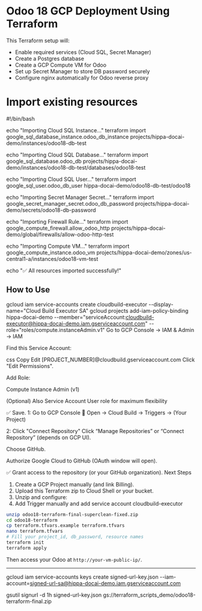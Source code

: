 
# Odoo 18 GCP Deployment Using Terraform

This Terraform setup will:
- Enable required services (Cloud SQL, Secret Manager)
- Create a Postgres database
- Create a GCP Compute VM for Odoo
- Set up Secret Manager to store DB password securely
- Configure nginx automatically for Odoo reverse proxy

# Import existing resources

#!/bin/bash

echo "Importing Cloud SQL Instance..."
terraform import google_sql_database_instance.odoo_db_instance projects/hippa-docai-demo/instances/odoo18-db-test

echo "Importing Cloud SQL Database..."
terraform import google_sql_database.odoo_db projects/hippa-docai-demo/instances/odoo18-db-test/databases/odoo18-test

echo "Importing Cloud SQL User..."
terraform import google_sql_user.odoo_db_user hippa-docai-demo/odoo18-db-test/odoo18

echo "Importing Secret Manager Secret..."
terraform import google_secret_manager_secret.odoo_db_password projects/hippa-docai-demo/secrets/odoo18-db-password

echo "Importing Firewall Rule..."
terraform import google_compute_firewall.allow_odoo_http projects/hippa-docai-demo/global/firewalls/allow-odoo-http-test

echo "Importing Compute VM..."
terraform import google_compute_instance.odoo_vm projects/hippa-docai-demo/zones/us-central1-a/instances/odoo18-vm-test

echo "✅ All resources imported successfully!"


## How to Use

gcloud iam service-accounts create cloudbuild-executor --display-name="Cloud Build Executor SA"
gcloud projects add-iam-policy-binding hippa-docai-demo --member="serviceAccount:cloudbuild-executor@hippa-docai-demo.iam.gserviceaccount.com" --role="roles/compute.instanceAdmin.v1"
Go to GCP Console → IAM & Admin → IAM

Find this Service Account:

css
Copy
Edit
[PROJECT_NUMBER]@cloudbuild.gserviceaccount.com
Click "Edit Permissions".

Add Role:

Compute Instance Admin (v1)

(Optional) Also Service Account User role for maximum flexibility

✅ Save.
1: Go to GCP Console
🔵 Open →
Cloud Build → Triggers → (Your Project)

2: Click "Connect Repository"
Click “Manage Repositories” or “Connect Repository” (depends on GCP UI).

Choose GitHub.

Authorize Google Cloud to GitHub (OAuth window will open).

✅ Grant access to the repository (or your GitHub organization).
Next Steps
1. Create a GCP Project manually (and link Billing).
2. Upload this Terraform zip to Cloud Shell or your bucket.
3. Unzip and configure:
4. Add Trigger manually and add service account cloudbuild-executor
```bash
unzip odoo18-terraform-final-superclean-fixed.zip
cd odoo18-terraform
cp terraform.tfvars.example terraform.tfvars
nano terraform.tfvars
# Fill your project_id, db_password, resource names
terraform init
terraform apply
```

Then access your Odoo at `http://your-vm-public-ip/`.

---

gcloud iam service-accounts keys create signed-url-key.json   --iam-account=signed-url-sa@hippa-docai-demo.iam.gserviceaccount.com

gsutil signurl -d 1h signed-url-key.json gs://terraform_scripts_demo/odoo18-terraform-final.zip